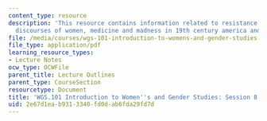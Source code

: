 ```yaml
---
content_type: resource
description: 'This resource contains information related to resistance or illness?:
  discourses of women, medicine and madness in 19th century america and beyond.'
file: /media/courses/wgs-101-introduction-to-womens-and-gender-studies-fall-2014/2e67d1eab9313340fd0dab6fda29fd7d_MITWGS_101F14_Sess8.pdf
file_type: application/pdf
learning_resource_types:
- Lecture Notes
ocw_type: OCWFile
parent_title: Lecture Outlines
parent_type: CourseSection
resourcetype: Document
title: 'WGS.101 Introduction to Women''s and Gender Studies: Session 8 Lecture Outline'
uid: 2e67d1ea-b931-3340-fd0d-ab6fda29fd7d
---
```

